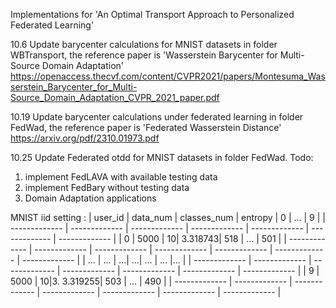 Implementations for 'An Optimal Transport Approach to Personalized Federated Learning'



10.6 Update barycenter calculations for MNIST datasets in folder WBTransport, the reference paper is 'Wasserstein Barycenter for Multi-Source Domain Adaptation'
https://openaccess.thecvf.com/content/CVPR2021/papers/Montesuma_Wasserstein_Barycenter_for_Multi-Source_Domain_Adaptation_CVPR_2021_paper.pdf

10.19 Update barycenter calculations under federated learning in folder FedWad, the reference paper is 'Federated Wasserstein Distance' https://arxiv.org/pdf/2310.01973.pdf

10.25 Update Federated otdd for MNIST datasets in folder FedWad. 
Todo: 
1. implement FedLAVA with available testing data 
2. implement FedBary without testing data
3. Domain Adaptation applications 

MNIST iid setting : 
| user_id  | data_num | classes_num | entropy | 0 | ... | 9  | 
| ------------- | ------------- | ------------- | ------------- | ------------- | ------------- | ------------- |
|  0   | 5000 | 10| 3.318743| 518   | ...  | 501 | 
| ------------- | ------------- | ------------- | ------------- | ------------- | ------------- | ------------- |
|   ...   |  ... |  ...|  ...|  ... | ... |... |
| ------------- | ------------- | ------------- | ------------- | ------------- | ------------- | ------------- |
|  9  | 5000 | 10|3. 3.319255| 503 | ... | 490 | 
| ------------- | ------------- | ------------- | ------------- | ------------- | ------------- | ------------- |
